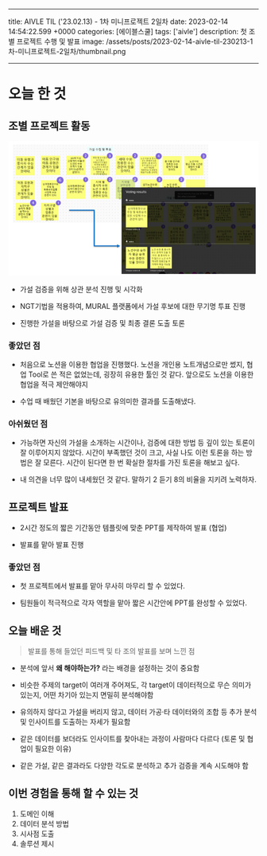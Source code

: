 

---
title: AIVLE TIL ('23.02.13) - 1차 미니프로젝트 2일차
date: 2023-02-14 14:54:22.599 +0000
categories: [에이블스쿨]
tags: ['aivle']
description: 첫 조별 프로젝트 수행 및 발표
image: /assets/posts/2023-02-14-aivle-til-230213-1차-미니프로젝트-2일차/thumbnail.png

---

# 오늘 한 것

## 조별 프로젝트 활동

![](/assets/posts/2023-02-14-aivle-til-230213-1차-미니프로젝트-2일차/img0.png)

- 가설 검증을 위해 상관 분석 진행 및 시각화

- NGT기법을 적용하여, MURAL 플랫폼에서 가설 후보에 대한 무기명 투표 진행

- 진행한 가설을 바탕으로 가설 검증 및 최종 결론 도출 토론

### 좋았던 점

- 처음으로 노션을 이용한 협업을 진행했다. 노션을 개인용 노트개념으로만 썼지, 협업 Tool로 쓴 적은 없었는데, 굉장히 유용한 툴인 것 같다. 앞으로도 노션을 이용한 협업을 적극 제안해야지

- 수업 때 배웠던 기본을 바탕으로 유의미한 결과를 도출해냈다.

### 아쉬웠던 점

- 가능하면 자신의 가설을 소개하는 시간이나, 검증에 대한 방법 등 깊이 있는 토론이 잘 이루어지지 않았다. 
시간이 부족했던 것이 크고, 사실 나도 이런 토론을 하는 방법은 잘 모른다. 
시간이 된다면 한 번 확실한 절차를 가진 토론을 해보고 싶다.

- 내 의견을 너무 많이 내세웠던 것 같다. 말하기 2 듣기 8의 비율을 지키려 노력하자.

## 프로젝트 발표

- 2시간 정도의 짧은 기간동안 템플릿에 맞춘 PPT를 제작하여 발표 (협업)

- 발표를 맡아 발표 진행

### 좋았던 점

- 첫 프로젝트에서 발표를 맡아 무사히 마무리 할 수 있었다.

- 팀원들이 적극적으로 각자 역할을 맡아 짧은 시간안에 PPT를 완성할 수 있었다.

## 오늘 배운 것

> 발표를 통해 들었던 피드백 및 타 조의 발표를 보며 느낀 점

- 분석에 앞서 **왜 해야하는가?** 라는 배경을 설정하는 것이 중요함

- 비슷한 주제의 target이 여러개 주어져도, 각 target이 데이터적으로 무슨 의미가 있는지, 어떤 차기아 있는지 면밀히 분석해야함

- 유의하지 않다고 가설을 버리지 않고, 데이터 가공·타 데이터와의 조합 등 추가 분석 및 인사이트를 도출하는 자세가 필요함

- 같은 데이터를 보더라도 인사이트를 찾아내는 과정이 사람마다 다르다 (토론 및 협업이 필요한 이유)

- 같은 가설, 같은 결과라도 다양한 각도로 분석하고 추가 검증을 계속 시도해야 함

## 이번 경험을 통해 할 수 있는 것

1. 도메인 이해
2. 데이터 분석 방법
3. 시사점 도출
4. 솔루션 제시



        